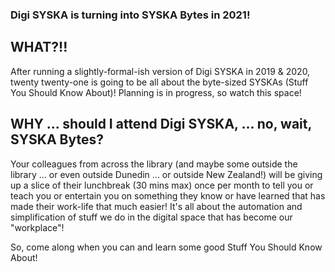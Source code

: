 ### Digi SYSKA is turning into SYSKA Bytes in 2021!

## WHAT?!!
After running a slightly-formal-ish version of Digi SYSKA in 2019 & 2020, twenty twenty-one is going to be all about the byte-sized SYSKAs (Stuff You Should Know About)! Planning is in progress, so watch this space!

## WHY ... should I attend Digi SYSKA, ... no, wait, SYSKA Bytes?
Your colleagues from across the library (and maybe some outside the library ... or even outside Dunedin ... or outside New Zealand!) will be giving up a slice of their lunchbreak (30 mins max) once per month to tell you or teach you or entertain you on something they know or have learned that has made their work-life that much easier! It's all about the automation and simplification of stuff we do in the digital space that has become our "workplace"! 

So, come along when you can and learn some good Stuff You Should Know About! 

